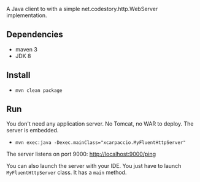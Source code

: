 A Java client to with a simple net.codestory.http.WebServer implementation.

## Dependencies
- maven 3
- JDK 8

## Install
- `mvn clean package`

## Run
You don't need any application server. No Tomcat, no WAR to deploy. The server is embedded.

- `mvn exec:java -Dexec.mainClass="xcarpaccio.MyFluentHttpServer"`

The server listens on port 9000: [http://localhost:9000/ping](http://localhost:9000/ping)

You can also launch the server with your IDE. You just have to launch `MyFluentHttpServer` class. It has a `main` method.
